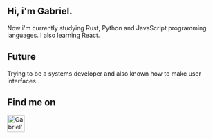 ## Hi, i'm Gabriel.
Now i'm currently studying Rust, Python and JavaScript programming languages. I also learning React.

## Future
Trying to be a systems developer and also known how to make user interfaces.

## Find me on
<a href="https://www.linkedin.com/in/gabriel-sc/">
  <img align="center" alt="Gabriel's LinkedIn" high="30" width="40" src="https://cdn.jsdelivr.net/gh/devicons/devicon/icons/linkedin/linkedin-original.svg"
   style="max-width=100% ;">
</a
